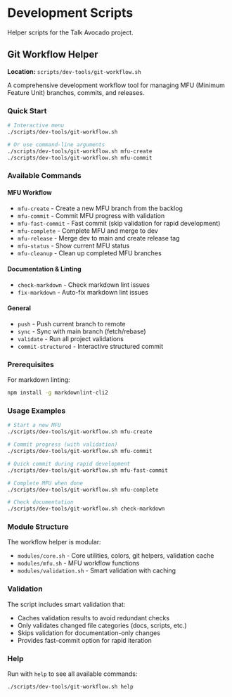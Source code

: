 # Development Scripts

Helper scripts for the Talk Avocado project.

## Git Workflow Helper

**Location:** `scripts/dev-tools/git-workflow.sh`

A comprehensive development workflow tool for managing MFU (Minimum Feature Unit) branches, commits, and releases.

### Quick Start

```bash
# Interactive menu
./scripts/dev-tools/git-workflow.sh

# Or use command-line arguments
./scripts/dev-tools/git-workflow.sh mfu-create
./scripts/dev-tools/git-workflow.sh mfu-commit
```

### Available Commands

#### MFU Workflow

- `mfu-create` - Create a new MFU branch from the backlog
- `mfu-commit` - Commit MFU progress with validation
- `mfu-fast-commit` - Fast commit (skip validation for rapid development)
- `mfu-complete` - Complete MFU and merge to dev
- `mfu-release` - Merge dev to main and create release tag
- `mfu-status` - Show current MFU status
- `mfu-cleanup` - Clean up completed MFU branches

#### Documentation & Linting

- `check-markdown` - Check markdown lint issues
- `fix-markdown` - Auto-fix markdown lint issues

#### General

- `push` - Push current branch to remote
- `sync` - Sync with main branch (fetch/rebase)
- `validate` - Run all project validations
- `commit-structured` - Interactive structured commit

### Prerequisites

For markdown linting:

```bash
npm install -g markdownlint-cli2
```

### Usage Examples

```bash
# Start a new MFU
./scripts/dev-tools/git-workflow.sh mfu-create

# Commit progress (with validation)
./scripts/dev-tools/git-workflow.sh mfu-commit

# Quick commit during rapid development
./scripts/dev-tools/git-workflow.sh mfu-fast-commit

# Complete MFU when done
./scripts/dev-tools/git-workflow.sh mfu-complete

# Check documentation
./scripts/dev-tools/git-workflow.sh check-markdown
```

### Module Structure

The workflow helper is modular:

- `modules/core.sh` - Core utilities, colors, git helpers, validation cache
- `modules/mfu.sh` - MFU workflow functions
- `modules/validation.sh` - Smart validation with caching

### Validation

The script includes smart validation that:

- Caches validation results to avoid redundant checks
- Only validates changed file categories (docs, scripts, etc.)
- Skips validation for documentation-only changes
- Provides fast-commit option for rapid iteration

### Help

Run with `help` to see all available commands:

```bash
./scripts/dev-tools/git-workflow.sh help
```
